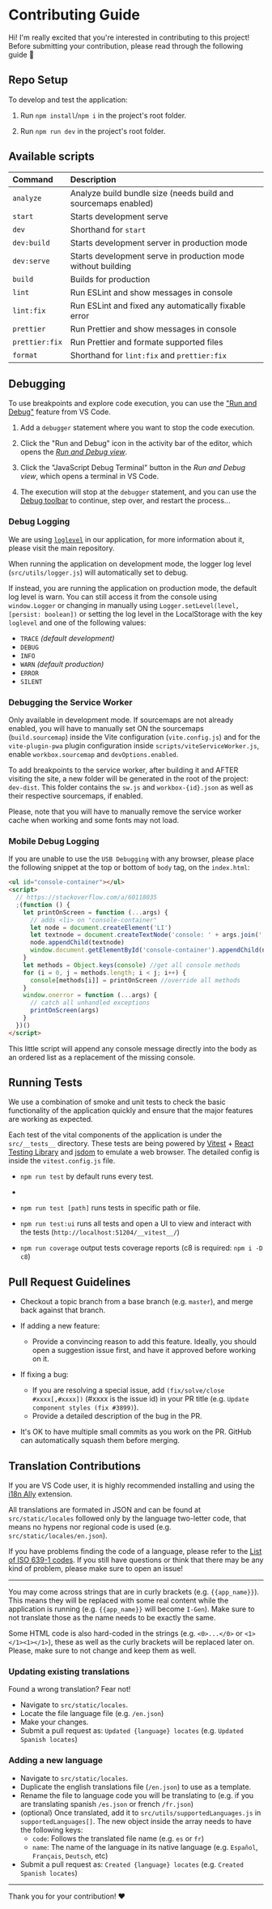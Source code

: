 # Contributing Guide

Hi! I'm really excited that you're interested in contributing to this project! Before submitting your contribution, please read through the following guide 🚀

## Repo Setup

To develop and test the application:

1. Run `npm install`/`npm i` in the project's root folder.

2. Run `npm run dev` in the project's root folder.

## Available scripts

| Command | Description |
| :--- | :--- |
| `analyze` | Analyze build bundle size (needs build and sourcemaps enabled) |
| `start` | Starts development serve |
| `dev` | Shorthand for `start` |
| `dev:build` | Starts development server in production mode |
| `dev:serve` | Starts development serve in production mode without building |
| `build` | Builds for production |
| `lint` | Run ESLint and show messages in console |
| `lint:fix` | Run ESLint and fixed any automatically fixable error |
| `prettier` | Run Prettier and show messages in console |
| `prettier:fix` | Run Prettier and formate supported files |
| `format` | Shorthand for `lint:fix` and `prettier:fix` |

## Debugging

To use breakpoints and explore code execution, you can use the ["Run and Debug"](https://code.visualstudio.com/docs/editor/debugging) feature from VS Code.

1. Add a `debugger` statement where you want to stop the code execution.

2. Click the "Run and Debug" icon in the activity bar of the editor, which opens the [_Run and Debug view_](https://code.visualstudio.com/docs/editor/debugging#_run-and-debug-view).

3. Click the "JavaScript Debug Terminal" button in the _Run and Debug view_, which opens a terminal in VS Code.

4. The execution will stop at the `debugger` statement, and you can use the [Debug toolbar](https://code.visualstudio.com/docs/editor/debugging#_debug-actions) to continue, step over, and restart the process...

### Debug Logging

We are using [`loglevel`](https://github.com/pimterry/loglevel) in our application, for more information about it, please visit the main repository.

When running the application on development mode, the logger log level (`src/utils/logger.js`) will automatically set to debug.

If instead, you are running the application on production mode, the default log level is warn.
You can still access it from the console using `window.Logger` or changing in manually using `Logger.setLevel(level, [persist: boolean])` or setting the log level in the LocalStorage with the key `loglevel` and one of the following values:

- `TRACE` _(default development)_
- `DEBUG`
- `INFO`
- `WARN` _(default production)_
- `ERROR`
- `SILENT`

### Debugging the Service Worker

Only available in development mode. If sourcemaps are not already enabled, you will have to manually set ON the sourcemaps (`build.sourcemap`) inside the Vite configuration (`vite.config.js`) and for the `vite-plugin-pwa` plugin configuration inside `scripts/viteServiceWorker.js`, enable `workbox.sourcemap` and `devOptions.enabled`.

To add breakpoints to the service worker, after building it and AFTER visiting the site, a new folder will be generated in the root of the project: `dev-dist`. This folder contains the `sw.js` and `workbox-{id}.json` as well as their respective sourcemaps, if enabled.

Please, note that you will have to manually remove the service worker cache when working and some fonts may not load.

### Mobile Debug Logging

If you are unable to use the `USB Debugging` with any browser, please place the following snippet at the top or bottom of `body` tag, on the `index.html`:

```HTML
<ul id="console-container"></ul>
<script>
  // https://stackoverflow.com/a/60118035
  ;(function () {
    let printOnScreen = function (...args) {
      // adds <li> on "console-container"
      let node = document.createElement('LI')
      let textnode = document.createTextNode('console: ' + args.join(' - '))
      node.appendChild(textnode)
      window.document.getElementById('console-container').appendChild(node)
    }
    let methods = Object.keys(console) //get all console methods
    for (i = 0, j = methods.length; i < j; i++) {
      console[methods[i]] = printOnScreen //override all methods
    }
    window.onerror = function (...args) {
      // catch all unhandled exceptions
      printOnScreen(args)
    }
  })()
</script>
```

This little script will append any console message directly into the body as an ordered list as a replacement of the missing console.

## Running Tests

We use a combination of smoke and unit tests to check the basic functionality of the application quickly and ensure that the major features are working as expected.

Each test of the vital components of the application is under the `src/__tests__` directory. These tests are being powered by [Vitest](https://vitest.dev/) + [React Testing Library](https://testing-library.com/docs/react-testing-library/intro/) and [jsdom](https://github.com/jsdom/jsdom) to emulate a web browser. The detailed config is inside the `vitest.config.js` file.

- `npm run test` by default runs every test.
-
- `npm run test [path]` runs tests in specific path or file.

- `npm run test:ui` runs all tests and open a UI to view and interact with the tests (`http://localhost:51204/__vitest__/`)

- `npm run coverage` output tests coverage reports (c8 is required: `npm i -D c8`)

## Pull Request Guidelines

- Checkout a topic branch from a base branch (e.g. `master`), and merge back against that branch.

- If adding a new feature:

  - Provide a convincing reason to add this feature. Ideally, you should open a suggestion issue first, and have it approved before working on it.

- If fixing a bug:

  - If you are resolving a special issue, add `(fix/solve/close #xxxx[,#xxxx])` (#xxxx is the issue id) in your PR title (e.g. `Update component styles (fix #3899)`).
  - Provide a detailed description of the bug in the PR.

- It's OK to have multiple small commits as you work on the PR. GitHub can automatically squash them before merging.

## Translation Contributions

If you are VS Code user, it is highly recommended installing and using the [i18n Ally](https://marketplace.visualstudio.com/items?itemName=Lokalise.i18n-ally) extension.

All translations are formated in JSON and can be found at `src/static/locales` followed only by the language two-letter code, that means no hypens nor regional code is used (e.g. `src/static/locales/en.json`).

If you have problems finding the code of a language, please refer to the [List of ISO 639-1 codes](https://en.wikipedia.org/wiki/List_of_ISO_639-1_codes). If you still have questions or think that there may be any kind of problem, please make sure to open an issue!

---

You may come across strings that are in curly brackets (e.g. `{{app_name}}`). This means they will be replaced with some real content while the application is running (e.g. `{{app_name}}` will become `I-Gen`). Make sure to not translate those as the name needs to be exactly the same.

Some HTML code is also hard-coded in the strings (e.g. `<0>...</0>` or `<1></1><1></1>`), these as well as the curly brackets will be replaced later on. Please, make sure to not change and keep them as well.

### Updating existing translations

Found a wrong translation? Fear not!

- Navigate to `src/static/locales`.
- Locate the file language file (e.g. `/en.json`)
- Make your changes.
- Submit a pull request as: `Updated {language} locates` (e.g. `Updated Spanish locates`)

### Adding a new language

- Navigate to `src/static/locales`.
- Duplicate the english translations file (`/en.json`) to use as a template.
- Rename the file to language code you will be translating to (e.g. if you are translating spanish `/es.json` or french `/fr.json`)
- (optional) Once translated, add it to `src/utils/supportedLanguages.js` in `supportedLanguages[]`. The new object inside the array needs to have the following keys:
  - `code`: Follows the translated file name (e.g. `es` or `fr`)
  - `name`: The name of the language in its native language (e.g. `Español`, `Français`, `Deutsch`, etc)
- Submit a pull request as: `Created {language} locates` (e.g. `Created Spanish locates`)

---

Thank you for your contribution! ❤️
